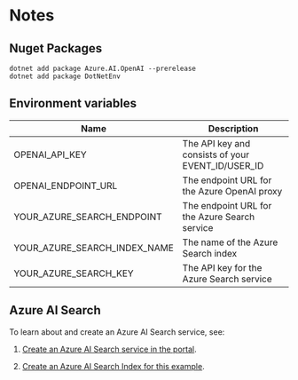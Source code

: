 # Notes

## Nuget Packages

```shell
dotnet add package Azure.AI.OpenAI --prerelease
dotnet add package DotNetEnv
```

## Environment variables

| Name | Description |
| --- | --- |
| OPENAI_API_KEY | The API key and consists of your EVENT_ID/USER_ID |
| OPENAI_ENDPOINT_URL | The endpoint URL for the Azure OpenAI proxy |
| YOUR_AZURE_SEARCH_ENDPOINT | The endpoint URL for the Azure Search service |
| YOUR_AZURE_SEARCH_INDEX_NAME | The name of the Azure Search index |
| YOUR_AZURE_SEARCH_KEY | The API key for the Azure Search service |

## Azure AI Search

To learn about and create an Azure AI Search service, see:

1. [Create an Azure AI Search service in the portal](https://learn.microsoft.com/azure/search/search-create-service-portal).

1. [Create an Azure AI Search Index for this example](https://microsoftlearning.github.io/mslearn-knowledge-mining/Instructions/Labs/10-vector-search-exercise.html).
